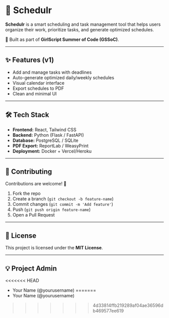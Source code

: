 # 📅 Schedulr

**Schedulr** is a smart scheduling and task management tool that helps users organize their work, prioritize tasks, and generate optimized schedules.  

🚀 Built as part of **GirlScript Summer of Code (GSSoC)**.  

---

## ✨ Features (v1)
- Add and manage tasks with deadlines
- Auto-generate optimized daily/weekly schedules
- Visual calendar interface
- Export schedules to PDF
- Clean and minimal UI

---

## 🛠 Tech Stack
- **Frontend:** React, Tailwind CSS
- **Backend:** Python (Flask / FastAPI)
- **Database:** PostgreSQL / SQLite
- **PDF Export:** ReportLab / WeasyPrint
- **Deployment:** Docker + Vercel/Heroku

---

## 🤝 Contributing
Contributions are welcome! 🎉  
1. Fork the repo  
2. Create a branch (`git checkout -b feature-name`)  
3. Commit changes (`git commit -m 'Add feature'`)  
4. Push (`git push origin feature-name`)  
5. Open a Pull Request  

---

## 📜 License
This project is licensed under the **MIT License**.

---

## 💡 Project Admin
<<<<<<< HEAD
- Your Name (@yourusername)
=======
- Your Name (@yourusername)  
>>>>>>> 4d33814ffb219289af04ae36596db469577ee619
